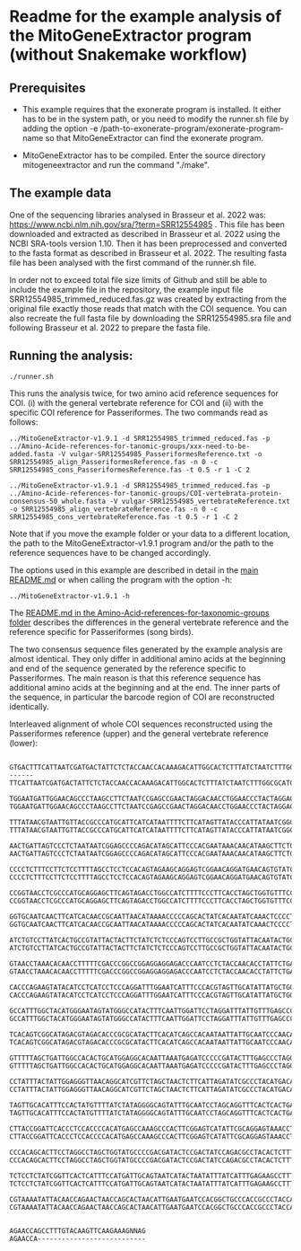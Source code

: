 # Readme for the example analysis of the MitoGeneExtractor program (without Snakemake workflow)

## Prerequisites
- This example requires that the exonerate program is installed. It either has to be in the system path, or you need 
to modify the runner.sh file  by adding the
option -e /path-to-exonerate-program/exonerate-program-name so that MitoGeneExtractor can find the exonerate program.

- MitoGeneExtractor has to be compiled. Enter the source directory mitogeneextractor and run the command "./make".

## The example data
One of the sequencing libraries analysed in Brasseur et al. 2022 was:
https://www.ncbi.nlm.nih.gov/sra/?term=SRR12554985 .
This file has been downloaded and extracted as described in Brasseur et al. 2022 using the NCBI SRA-tools 
version 1.10. Then it has been preprocessed and converted to the fasta format as described in Brasseur et al. 2022. 
The resulting fasta file has been analysed with the first command of the runner.sh file.

In order not to exceed total file size limits of Github and still be able to include the example file in the repository, the example input file SRR12554985_trimmed_reduced.fas.gz was created by extracting from the original file exactly those reads that match with the COI sequence.
You can also recreate the full fasta file by downloading the SRR12554985.sra file and following Brasseur et al. 2022 to prepare the fasta file.

## Running the analysis:
```{r, eval=TRUE}
./runner.sh
```

This runs the analysis twice, for two amino acid reference sequences for COI. (i) with the general vertebrate reference for COI and (ii) with the specific COI reference for Passeriformes. The two commands read as follows:

```{r, eval=TRUE}
../MitoGeneExtractor-v1.9.1 -d SRR12554985_trimmed_reduced.fas -p ../Amino-Acide-references-for-tanomic-groups/xxx-need-to-be-added.fasta -V vulgar-SRR12554985_PasseriformesReference.txt -o SRR12554985_align_PasseriformesReference.fas -n 0 -c SRR12554985_cons_PasseriformesReference.fas -t 0.5 -r 1 -C 2
```

```{r, eval=TRUE}
../MitoGeneExtractor-v1.9.1 -d SRR12554985_trimmed_reduced.fas -p ../Amino-Acide-references-for-tanomic-groups/COI-vertebrata-protein-consensus-50_whole.fasta -V vulgar-SRR12554985_vertebrateReference.txt -o SRR12554985_align_vertebrateReference.fas -n 0 -c SRR12554985_cons_vertebrateReference.fas -t 0.5 -r 1 -C 2
```

Note that if you move the example folder or your data to a different location, the path to the MitoGeneExtractor-v1.9.1 program and/or the path to the reference sequences have to be changed accordingly.

The options used in this example are described in detail in the [main README.md](https://github.com/cmayer/MitoGeneExtractor) or when calling the program with the option -h:
```{r, eval=TRUE}
../MitoGeneExtractor-v1.9.1 -h
```

The [README.md in the Amino-Acid-references-for-taxonomic-groups folder](https://github.com/cmayer/MitoGeneExtractor/blob/main/Amino-Acid-references-for-taxonomic-groups/Readme.md) describes the differences in the general vertebrate reference and the reference specific for Passeriformes (song birds).

The two consensus sequence files generated by the example analysis are almost identical. They only differ in additional amino acids at the beginning and end of the sequence generated by the reference specific to Passeriformes. The main reason is that this reference sequence has additional amino acids at the beginning and at the end. The inner parts of the sequence, in particular the barcode region of COI are reconstructed identically.

Interleaved alignment of whole COI sequences reconstructed using the Passeriformes reference (upper) and the general vertebrate reference (lower):


```{r, eval=TRUE}

GTGACTTTCATTAATCGATGACTATTCTCTACCAACCACAAAGACATTGGCACTCTTTATCTAATCTTTGGCGCATGAGC
------TTCATTAATCGATGACTATTCTCTACCAACCACAAAGACATTGGCACTCTTTATCTAATCTTTGGCGCATGAGC

TGGAATGATTGGAACAGCCCTAAGCCTTCTAATCCGAGCCGAACTAGGACAACCTGGAACCCTACTAGGAGACGACCAAA
TGGAATGATTGGAACAGCCCTAAGCCTTCTAATCCGAGCCGAACTAGGACAACCTGGAACCCTACTAGGAGACGACCAAA

TTTATAACGTAATTGTTACCGCCCATGCATTCATCATAATTTTCTTCATAGTTATACCCATTATAATCGGCGGATTCGGT
TTTATAACGTAATTGTTACCGCCCATGCATTCATCATAATTTTCTTCATAGTTATACCCATTATAATCGGCGGATTCGGT

AACTGATTAGTCCCTCTAATAATCGGAGCCCCAGACATAGCATTCCCACGAATAAACAACATAAGCTTCTGACTTCTACC
AACTGATTAGTCCCTCTAATAATCGGAGCCCCAGACATAGCATTCCCACGAATAAACAACATAAGCTTCTGACTTCTACC

CCCCTCTTTCCTTCTCCTTTTAGCCTCCTCCACAGTAGAAGCAGGAGTCGGAACAGGATGAACAGTGTATCCCCCACTAG
CCCCTCTTTCCTTCTCCTTTTAGCCTCCTCCACAGTAGAAGCAGGAGTCGGAACAGGATGAACAGTGTATCCCCCACTAG

CCGGTAACCTCGCCCATGCAGGAGCTTCAGTAGACCTGGCCATCTTTTCCCTTCACCTAGCTGGTGTTTCCTCCATTTTA
CCGGTAACCTCGCCCATGCAGGAGCTTCAGTAGACCTGGCCATCTTTTCCCTTCACCTAGCTGGTGTTTCCTCCATTTTA

GGTGCAATCAACTTCATCACAACCGCAATTAACATAAAACCCCCAGCACTATCACAATATCAAACTCCCCTATTCGTTTG
GGTGCAATCAACTTCATCACAACCGCAATTAACATAAAACCCCCAGCACTATCACAATATCAAACTCCCCTATTCGTTTG

ATCTGTCCTTATCACTGCCGTATTACTACTTCTATCTCTCCCAGTCCTTGCCGCTGGTATTACAATACTGCTAACAGACC
ATCTGTCCTTATCACTGCCGTATTACTACTTCTATCTCTCCCAGTCCTTGCCGCTGGTATTACAATACTGCTAACAGACC

GTAACCTAAACACAACCTTTTTCGACCCGGCCGGAGGAGGAGACCCAATCCTCTACCAACACCTATTCTGATTCTTTGGT
GTAACCTAAACACAACCTTTTTCGACCCGGCCGGAGGAGGAGACCCAATCCTCTACCAACACCTATTCTGATTCTTTGGT

CACCCAGAAGTATACATCCTCATCCTCCCAGGATTTGGAATCATTTCCCACGTAGTTGCATATTATGCTGGCAAAAAAGA
CACCCAGAAGTATACATCCTCATCCTCCCAGGATTTGGAATCATTTCCCACGTAGTTGCATATTATGCTGGCAAAAAAGA

GCCATTTGGCTACATGGGAATAGTATGGGCCATACTTTCAATTGGATTCCTAGGATTTATTGTTTGAGCCCACCACATAT
GCCATTTGGCTACATGGGAATAGTATGGGCCATACTTTCAATTGGATTCCTAGGATTTATTGTTTGAGCCCACCACATAT

TCACAGTCGGCATAGACGTAGACACCCGCGCATACTTCACATCAGCCACAATAATTATTGCAATCCCAACAGGTATTAAA
TCACAGTCGGCATAGACGTAGACACCCGCGCATACTTCACATCAGCCACAATAATTATTGCAATCCCAACAGGTATTAAA

GTTTTTAGCTGATTGGCCACACTGCATGGAGGCACAATTAAATGAGATCCCCCGATACTTTGAGCCCTAGGCTTCATTTT
GTTTTTAGCTGATTGGCCACACTGCATGGAGGCACAATTAAATGAGATCCCCCGATACTTTGAGCCCTAGGCTTCATTTT

CCTATTTACTATTGGAGGGTTAACAGGCATCGTTCTAGCTAACTCTTCATTAGATATCGCCCTACATGACACCTACTACG
CCTATTTACTATTGGAGGGTTAACAGGCATCGTTCTAGCTAACTCTTCATTAGATATCGCCCTACATGACACCTACTACG

TAGTTGCACATTTCCACTATGTTTTATCTATAGGGGCAGTATTTGCAATCCTAGCAGGTTTCACTCACTGATTCCCACTA
TAGTTGCACATTTCCACTATGTTTTATCTATAGGGGCAGTATTTGCAATCCTAGCAGGTTTCACTCACTGATTCCCACTA

CTTACCGGATTCACCCTCCACCCCACATGAGCCAAAGCCCACTTCGGAGTCATATTCGCAGGAGTAAACCTTACTTTCTT
CTTACCGGATTCACCCTCCACCCCACATGAGCCAAAGCCCACTTCGGAGTCATATTCGCAGGAGTAAACCTTACTTTCTT

CCCACAGCACTTCCTAGGCCTAGCTGGTATGCCCCGACGATACTCCGACTATCCAGACGCCTACACTCTTTGAAACACCC
CCCACAGCACTTCCTAGGCCTAGCTGGTATGCCCCGACGATACTCCGACTATCCAGACGCCTACACTCTTTGAAACACCC

TCTCCTCTATCGGTTCACTCATTTCCATGATTGCAGTAATCATACTAATATTTATCATTTGAGAAGCCTTTACATCCAAA
TCTCCTCTATCGGTTCACTCATTTCCATGATTGCAGTAATCATACTAATATTTATCATTTGAGAAGCCTTTACATCCAAA

CGTAAAATATTACAACCAGAACTAACCAGCACTAACATTGAATGAATCCACGGCTGCCCACCGCCCTACCACACTTTTGA
CGTAAAATATTACAACCAGAACTAACCAGCACTAACATTGAATGAATCCACGGCTGCCCACCGCCCTACCACACTTTTGA


AGAACCAGCCTTTGTACAAGTTCAAGAAAGNNAG
AGAACCA---------------------------

```



